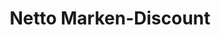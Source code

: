 ---
title: "Netto Marken-Discount"
url: /neumuenster/netto-marken-discount-ruthenberger-markt/
shop: Supermarkt
---